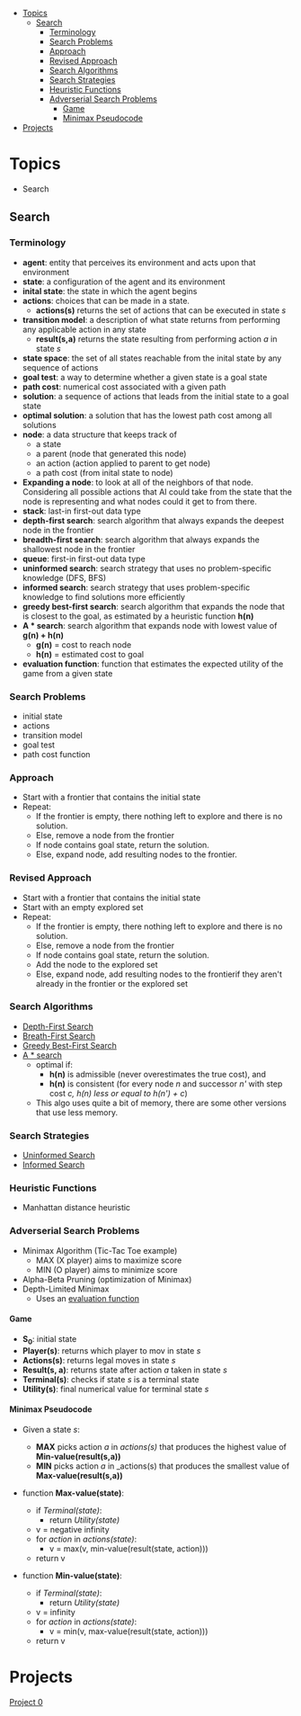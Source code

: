 - [Topics](#topics)
  - [Search](#search)
    - [Terminology](#terminology)
    - [Search Problems](#search-problems)
    - [Approach](#approach)
    - [Revised Approach](#revised-approach)
    - [Search Algorithms](#search-algorithms)
    - [Search Strategies](#search-strategies)
    - [Heuristic Functions](#heuristic-functions)
    - [Adverserial Search Problems](#adverserial-search-problems)
      - [Game](#game)
      - [Minimax Pseudocode](#minimax-pseudocode)
- [Projects](#projects)

# Topics

- Search

## Search

### Terminology

- __agent__: entity that perceives its environment and acts upon that environment
- __state__: a configuration of the agent and its environment
- __inital state__: the state in which the agent begins
- __actions__: choices that can be made in a state. 
    - __actions(s)__ returns the set of actions that can be executed in state _s_
- __transition model__: a description of what state returns from performing any applicable action in any state
    - __result(s,a)__ returns the state resulting from performing action _a_ in state _s_
- __state space__: the set of all states reachable from the inital state by any sequence of actions
- __goal test__: a way to determine whether a given state is a goal state
- __path cost__: numerical cost associated with a given path
- __solution__: a sequence of actions that leads from the initial state to a goal state
- __optimal solution__: a solution that has the lowest path cost among all solutions
- __node__: a data structure that keeps track of
    - a state
    - a parent (node that generated this node)
    - an action (action applied to parent to get node)
    - a path cost (from inital state to node)
- __Expanding a node__: to look at all of the neighbors of that node. Considering all possible actions that AI could take from the state that the node is representing and what nodes could it get to from there.
- __stack__: last-in first-out data type
- __depth-first search__: search algorithm that always expands the deepest node in the frontier
- __breadth-first search__: search algorithm that always expands the shallowest node in the frontier
- __queue__: first-in first-out data type
- __uninformed search__: search strategy that uses no problem-specific knowledge (DFS, BFS)
- __informed search__: search strategy that uses problem-specific knowledge to find solutions more efficiently
- __greedy best-first search__: search algorithm that expands the node that is closest to the goal, as estimated by a heuristic function __h(n)__
- __A * search__: search algorithm that expands node with lowest value of __g(n) + h(n)__
  - __g(n)__ = cost to reach node
  - __h(n)__ = estimated cost to goal
- __evaluation function__: function that estimates the expected utility of the game from a given state

### Search Problems

- initial state
- actions
- transition model
- goal test
- path cost function

### Approach

- Start with a frontier that contains the initial state
- Repeat:
    - If the frontier is empty, there nothing left to explore and there is no solution.
    - Else, remove a node from the frontier
    - If node contains goal state, return the solution.
    - Else, expand node, add resulting nodes to the frontier.

### Revised Approach

- Start with a frontier that contains the initial state
- Start with an empty explored set
- Repeat:
    - If the frontier is empty, there nothing left to explore and there is no solution.
    - Else, remove a node from the frontier
    - If node contains goal state, return the solution.
    - Add the node to the explored set
    - Else, expand node, add resulting nodes to the frontierif they aren't already in the frontier or the explored set

### Search Algorithms

- [Depth-First Search](#terminology)
- [Breath-First Search](#terminology)
- [Greedy Best-First Search](#terminology)
- [A * search](#terminology)
  - optimal if:
    - __h(n)__ is admissible (never overestimates the true cost), and
    - __h(n)__ is consistent (for every node _n_ and successor _n'_ with step cost _c, h(n) less or equal to h(n') + c_)
  - This algo uses quite a bit of memory, there are some other versions that use less memory.

### Search Strategies

- [Uninformed Search](#terminology)
- [Informed Search](#terminology)

### Heuristic Functions

- Manhattan distance heuristic

### Adverserial Search Problems

- Minimax Algorithm (Tic-Tac Toe example)
  - MAX (X player) aims to maximize score
  - MIN (O player) aims to minimize score
- Alpha-Beta Pruning (optimization of Minimax)
- Depth-Limited Minimax
  - Uses an [evaluation function](#terminology)


#### Game

- __S<sub>0</sub>__: initial state
- __Player(s)__: returns which player to mov in state _s_
- __Actions(s)__: returns legal moves in state _s_
- __Result(s, a)__: returns state after action _a_ taken in state _s_
- __Terminal(s)__: checks if state _s_ is a terminal state
- __Utility(s)__: final numerical value for terminal state _s_


#### Minimax Pseudocode

- Given a state _s_:
  - __MAX__ picks action _a_ in _actions(s)_ that produces the highest value of __Min-value(result(s,a))__
  - __MIN__ picks action _a_ in _actions(s) that produces the smallest value of __Max-value(result(s,a))__

- function __Max-value(state)__:
  - if _Terminal(state)_:
    - return _Utility(state)_
  - v = negative infinity
  - for _action_ in _actions(state)_:
    - v = max(v, min-value(result(state, action)))
  - return v

- function __Min-value(state)__:
  - if _Terminal(state)_:
    - return _Utility(state)_
  - v = infinity
  - for _action_ in _actions(state)_:
    - v = min(v, max-value(result(state, action)))
  - return v

# Projects

[Project 0](./project0)
